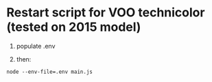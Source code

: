 # Restart script for VOO technicolor (tested on 2015 model)

1. populate .env

2. then:

```
node --env-file=.env main.js
```
